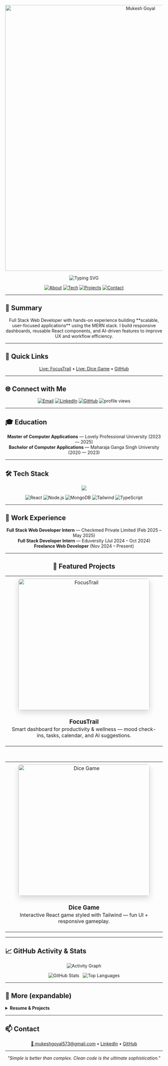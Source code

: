 

<!-- Header / Animated typing -->
<p align="center">
  <a href="https://github.com/rushoptimus" align="center">
    <img width="850" src="https://capsule-render.vercel.app/api?type=waving&height=160&section=header&text=Mukesh%20Goyal&fontSize=40&fontColor=ffffff&color=0:36BCF7,100:4c00ff" alt="Mukesh Goyal" />
  </a>
</p>

<p align="center">
  <img src="https://readme-typing-svg.herokuapp.com?size=22&color=36BCF7&center=true&width=700&lines=Hi%2C+I'm+Mukesh+Goyal;Full+Stack+Web+Developer;MERN+Stack+Specialist;AI+Feature+Integrator" alt="Typing SVG" />
</p>



<p align="center">
  <a href="#summary"><img src="https://img.shields.io/badge/-About-blueviolet?style=for-the-badge" alt="About" /></a>
  <a href="#Tech"><img src="https://img.shields.io/badge/-Tech%20Stack-009688?style=for-the-badge" alt="Tech" /></a>
  <a href="#projects"><img src="https://img.shields.io/badge/-Projects-6f42c1?style=for-the-badge" alt="Projects" /></a>
  <a href="#Contanct"><img src="https://img.shields.io/badge/-Contact-ff5722?style=for-the-badge" alt="Contact" /></a>
</p>

<div id="summary"></div>


---


## 📜 Summary
<p align="center" >
  Full Stack Web Developer with hands-on experience building **scalable, user-focused applications** using the MERN stack. I build responsive dashboards, reusable React components, and AI-driven features to improve UX and workflow efficiency.
</p>


---

## 🎯 Quick Links
<p align="center">
  <a href="https://focustrail-frontends.up.railway.app/" target="_blank">Live: FocusTrail</a> •
  <a href="https://dicegameselectandroll.netlify.app/" target="_blank">Live: Dice Game</a> •
  <a href="https://github.com/rushoptimus" target="_blank">GitHub</a>
</p>

---

## 🌐 Connect with Me
<p align="center">
  <a href="mailto:mukeshgoyal573@gmail.com"><img alt="Email" src="https://img.shields.io/badge/Email-FF5733?style=for-the-badge&logo=gmail&logoColor=white"></a>
  <a href="https://www.linkedin.com/in/mukesh-goyal-0a4a7a206/"><img alt="LinkedIn" src="https://img.shields.io/badge/LinkedIn-0A66C2?style=for-the-badge&logo=linkedin"></a>
  <a href="https://github.com/rushoptimus"><img alt="GitHub" src="https://img.shields.io/badge/GitHub-181717?style=for-the-badge&logo=github"></a>
  <img src="https://komarev.com/ghpvc/?username=rushoptimus&color=blue" alt="profile views">
</p>

---

## 🎓 Education
<p align="center">
  <b>Master of Computer Applications</b> — Lovely Professional University (2023 — 2025) <br/>
  <b>Bachelor of Computer Applications</b> — Maharaja Ganga Singh University (2020 — 2023)
</p>

<div id="Tech"></div>


---


## 🛠 Tech Stack

<p align="center" >
  <!-- Skill icons -->
  <img src="https://skillicons.dev/icons?i=react,tailwind,ts,html,css,js,nodejs,express,mongodb,mysql,php,java,python,cpp,git,github,vscode,postman,netlify" />
</p>


<p align="center">
  <img src="https://img.shields.io/badge/React-61DAFB?style=for-the-badge&logo=react&logoColor=black" alt="React" />
  <img src="https://img.shields.io/badge/Node.js-339933?style=for-the-badge&logo=node-dot-js&logoColor=white" alt="Node.js" />
  <img src="https://img.shields.io/badge/MongoDB-4EA94B?style=for-the-badge&logo=mongodb&logoColor=white" alt="MongoDB" />
  <img src="https://img.shields.io/badge/Tailwind-06B6D4?style=for-the-badge&logo=tailwindcss&logoColor=white" alt="Tailwind" />
  <img src="https://img.shields.io/badge/TypeScript-3178C6?style=for-the-badge&logo=typescript&logoColor=white" alt="TypeScript" />
</p>

---

## 💼 Work Experience
<p align="center">
  <b>Full Stack Web Developer Intern</b> — Checkmed Private Limited (Feb 2025 – May 2025) <br />
  <b>Full Stack Developer Intern</b> — Eduversity (Jul 2024 – Oct 2024) <br />
  <b>Freelance Web Developer</b> (Nov 2024 – Present) <br />
</p>

---


<div id="projects"> </div>
<div align="center" >


  
  ## 📌 Featured Projects

<!-- FocusTrail card -->
<a href="https://focustrail-frontends.up.railway.app/" target="_blank" style="text-decoration:none">
  <table>
    <tr>
      <td align="center" style="padding:8px">
        <img src="https://drive.google.com/uc?export=view&id=1cUtIfjQmXToOGq-XRwgl8bkuYBfa-7ic" alt="FocusTrail" width="420" style="border-radius:8px;box-shadow:0 8px 20px rgba(0,0,0,0.15)"/>
        <h3 style="margin-bottom:2px">FocusTrail</h3>
        <p style="margin-top:0">Smart dashboard for productivity & wellness — mood check-ins, tasks, calendar, and AI suggestions.</p>
      </td>
    </tr>
  </table>
</a>

<br/>

<!-- Dice Game card -->
<a href="https://dicegameselectandroll.netlify.app/" target="_blank" style="text-decoration:none">
  <table>
    <tr>
      <td align="center" style="padding:8px">
        <img src="https://drive.google.com/uc?export=view&id=1ETRRmYiOqQ_SwF1mivQjabrXQBIiXjr3" alt="Dice Game" width="420" style="border-radius:8px;box-shadow:0 8px 20px rgba(0,0,0,0.15)"/>
        <h3 style="margin-bottom:2px">Dice Game</h3>
        <p style="margin-top:0">Interactive React game styled with Tailwind — fun UI + responsive gameplay.</p>
      </td>
    </tr>
  </table>
</a>

</div>

---

## 📈 GitHub Activity & Stats
<p align="center">
  <img src="https://github-readme-activity-graph.vercel.app/graph?username=rushoptimus&theme=react-dark&area=true" alt="Activity Graph" />
</p>


<p align="center">
  <!-- Stats cards -->
  <img alt="GitHub Stats" src="https://github-readme-stats.vercel.app/api?username=rushoptimus&show_icons=true&theme=tokyonight" />
  &nbsp;
  <img alt="Top Languages" src="https://github-readme-stats.vercel.app/api/top-langs/?username=rushoptimus&layout=compact&theme=tokyonight" />
</p>

---

## 📂 More (expandable)
<details>
  <summary><b>Resume & Projects</b></summary>

  - Resume (contact & education) — email: mukeshgoyal573@gmail.com  
  - FocusTrail — React, Node.js, Express, MongoDB, Tailwind, JWT.  
  - Dice Game — React + Tailwind.

</details>

<div id="Contanct"> </div>


---


## 📫 Contact
<p align="center" >
  <a href="mailto:mukeshgoyal573@gmail.com">📧 mukeshgoyal573@gmail.com</a> • <a href="https://www.linkedin.com/in/mukesh-goyal-0a4a7a206/">LinkedIn</a> • <a href="https://github.com/rushoptimus">GitHub</a>
</p>

---

<p align="center">
  <em>"Simple is better than complex. Clean code is the ultimate sophistication."</em>
</p>

